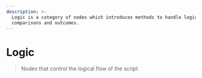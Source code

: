 ```yaml
---
description: >-
  Logic is a category of nodes which introduces methods to handle logical
  comparisons and outcomes.
---
```


# Logic

> Nodes that control the logical flow of the script
